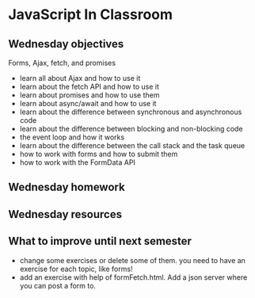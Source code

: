 # JavaScript In Classroom

## Wednesday objectives

Forms, Ajax, fetch, and promises

- learn all about Ajax and how to use it
- learn about the fetch API and how to use it
- learn about promises and how to use them
- learn about async/await and how to use it
- learn about the difference between synchronous and asynchronous code
- learn about the difference between blocking and non-blocking code
- the event loop and how it works
- learn about the difference between the call stack and the task queue
- how to work with forms and how to submit them
- how to work with the FormData API

## Wednesday homework


## Wednesday resources

## What to improve until next semester

- change some exercises or delete some of them. you need to have an exercise for each topic, like forms!
- add an exercise with help of formFetch.html. Add a json server where you can post a form to.
